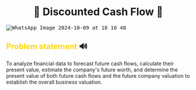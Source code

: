 # <h1 align=center> 💸 Discounted Cash Flow 💸
<kbd>![WhatsApp Image 2024-10-09 at 18 10 48](https://github.com/user-attachments/assets/959e8805-ef34-4f6c-8416-664167f10af4)<kbd>

## <font color="gold">Problem statement</font> 🔊
To analyze financial data to forecast future cash flows, calculate their present value, estimate the company's future worth, and determine the present value of both future cash flows and the future company valuation to establish the overall business valuation.
